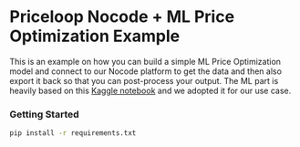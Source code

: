 # Priceloop Nocode + ML Price Optimization Example

This is an example on how you can build a simple ML Price Optimization model and connect to our Nocode platform to get the data and then also export it back so that you can post-process your output. The ML part is heavily based on this [Kaggle notebook](https://www.kaggle.com/code/pratx557/price-elasticity/notebook) and we adopted it for our use case.

### Getting Started

```bash
pip install -r requirements.txt
```